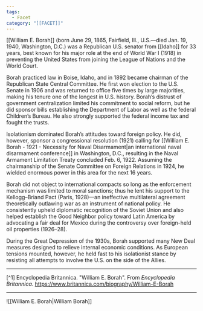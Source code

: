 ```yaml
---
tags:
  - Facet
category: "[[FACET]]"
---
```

[[William E. Borah]] (born June 29, 1865, Fairfield, Ill., U.S.—died Jan. 19, 1940, Washington, D.C.) was a Republican U.S. senator from [[Idaho]] for 33 years, best known for his major role at the end of World War I (1918) in preventing the United States from joining the League of Nations and the World Court.

Borah practiced law in Boise, Idaho, and in 1892 became chairman of the Republican State Central Committee. He first won election to the U.S. Senate in 1906 and was returned to office five times by large majorities, making his tenure one of the longest in U.S. history. Borah’s distrust of government centralization limited his commitment to social reform, but he did sponsor bills establishing the Department of Labor as well as the federal Children’s Bureau. He also strongly supported the federal income tax and fought the trusts.

Isolationism dominated Borah’s attitudes toward foreign policy. He did, however, sponsor a congressional resolution (1921) calling for [[William E. Borah - 1921 - Necessity for Naval Disarmament|an international naval disarmament conference]] in Washington, D.C., resulting in the Naval Armament Limitation Treaty concluded Feb. 6, 1922. Assuming the chairmanship of the Senate Committee on Foreign Relations in 1924, he wielded enormous power in this area for the next 16 years.

Borah did not object to international compacts so long as the enforcement mechanism was limited to moral sanctions; thus he lent his support to the Kellogg–Briand Pact (Paris, 1928)—an ineffective multilateral agreement theoretically outlawing war as an instrument of national policy. He consistently upheld diplomatic recognition of the Soviet Union and also helped establish the Good Neighbor policy toward Latin America by advocating a fair deal for Mexico during the controversy over foreign-held oil properties (1926–28).

During the Great Depression of the 1930s, Borah supported many New Deal measures designed to relieve internal economic conditions. As European tensions mounted, however, he held fast to his isolationist stance by resisting all attempts to involve the U.S. on the side of the Allies.

---

[^1] Encyclopedia Britannica. "William E. Borah". From *Encyclopedia Britannica*. https://www.britannica.com/biography/William-E-Borah

---

![[William E. Borah|William Borah]]

